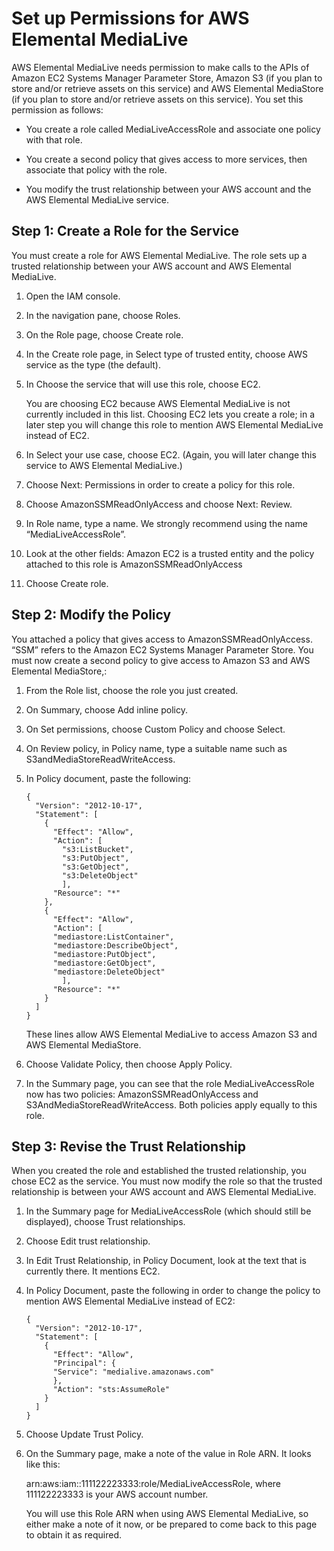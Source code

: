 # Set up Permissions for AWS Elemental MediaLive<a name="permissions-medialive"></a>

AWS Elemental MediaLive needs permission to make calls to the APIs of Amazon EC2 Systems Manager Parameter Store, Amazon S3 \(if you plan to store and/or retrieve assets on this service\) and AWS Elemental MediaStore \(if you plan to store and/or retrieve assets on this service\)\. You set this permission as follows:

+ You create a role called MediaLiveAccessRole and associate one policy with that role\.

+ You create a second policy that gives access to more services, then associate that policy with the role\.

+ You modify the trust relationship between your AWS account and the AWS Elemental MediaLive service\. 

## Step 1: Create a Role for the Service<a name="permissions-medialive-step1"></a>

You must create a role for AWS Elemental MediaLive\. The role sets up a trusted relationship between your AWS account and AWS Elemental MediaLive\.

1. Open the IAM console\.

1. In the navigation pane, choose Roles\.

1. On the Role page, choose Create role\.

1. In the Create role page, in Select type of trusted entity, choose AWS service as the type \(the default\)\.

1. In Choose the service that will use this role, choose EC2\.

   You are choosing EC2 because AWS Elemental MediaLive is not currently included in this list\. Choosing EC2 lets you create a role; in a later step you will change this role to mention AWS Elemental MediaLive instead of EC2\.

1.  In Select your use case, choose EC2\. \(Again, you will later change this service to AWS Elemental MediaLive\.\)

1. Choose Next: Permissions in order to create a policy for this role\.

1. Choose AmazonSSMReadOnlyAccess and choose Next: Review\.

1. In Role name, type a name\. We strongly recommend using the name “MediaLiveAccessRole”\.

1. Look at the other fields: Amazon EC2 is a trusted entity and the policy attached to this role is AmazonSSMReadOnlyAccess

1. Choose Create role\.

## Step 2: Modify the Policy<a name="permissions-medialive-step2"></a>

You attached a policy that gives access to AmazonSSMReadOnlyAccess\. “SSM” refers to the Amazon EC2 Systems Manager Parameter Store\. You must now create a second policy to give access to Amazon S3 and AWS Elemental MediaStore,:

1. From the Role list, choose the role you just created\.

1. On Summary, choose Add inline policy\.

1. On Set permissions, choose Custom Policy and choose Select\.

1. On Review policy, in Policy name, type a suitable name such as S3andMediaStoreReadWriteAccess\. 

1. In Policy document, paste the following:

   ```
   {
     "Version": "2012-10-17",
     "Statement": [
       {
         "Effect": "Allow",
         "Action": [
           "s3:ListBucket",
           "s3:PutObject",
           "s3:GetObject",
           "s3:DeleteObject"
           ],
         "Resource": "*"
       },
       {
         "Effect": "Allow",
         "Action": [
         "mediastore:ListContainer",
         "mediastore:DescribeObject",
         "mediastore:PutObject",
         "mediastore:GetObject",
         "mediastore:DeleteObject"
           ],
         "Resource": "*"
       }
     ]
   }
   ```

   These lines allow AWS Elemental MediaLive to access Amazon S3 and AWS Elemental MediaStore\.

1. Choose Validate Policy, then choose Apply Policy\.

1. In the Summary page, you can see that the role MediaLiveAccessRole now has two policies: AmazonSSMReadOnlyAccess and S3AndMediaStoreReadWriteAccess\. Both policies apply equally to this role\.

## Step 3: Revise the Trust Relationship<a name="permissions-medialive-step3"></a>

When you created the role and established the trusted relationship, you chose EC2 as the service\. You must now modify the role so that the trusted relationship is between your AWS account and AWS Elemental MediaLive\.

1. In the Summary page for MediaLiveAccessRole \(which should still be displayed\), choose Trust relationships\.

1. Choose Edit trust relationship\.

1. In Edit Trust Relationship, in Policy Document, look at the text that is currently there\. It mentions EC2\.

1. In Policy Document, paste the following in order to change the policy to mention AWS Elemental MediaLive instead of EC2:

   ```
   {
     "Version": "2012-10-17",
     "Statement": [
       {
         "Effect": "Allow",
         "Principal": {
         "Service": "medialive.amazonaws.com"
         },
         "Action": "sts:AssumeRole"
       }
     ]
   }
   ```

1. Choose Update Trust Policy\.

1. On the Summary page, make a note of the value in Role ARN\. It looks like this:

   arn:aws:iam::111122223333:role/MediaLiveAccessRole, where 111122223333 is your AWS account number\. 

   You will use this Role ARN when using AWS Elemental MediaLive, so either make a note of it now, or be prepared to come back to this page to obtain it as required\. 